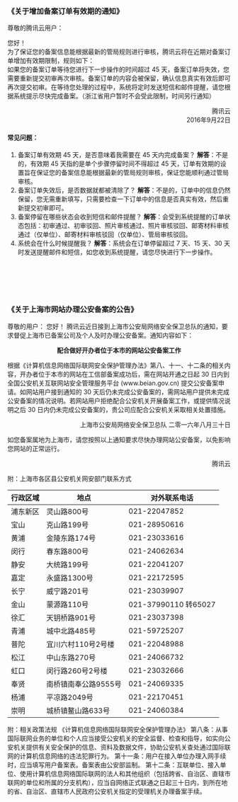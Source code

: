 ### 《关于增加备案订单有效期的通知》

尊敬的腾讯云用户：
<p>您好！</br>为了保证您的备案信息能根据最新的管局规则进行审核，腾讯云将在近期对备案订单增加有效期限制，规则如下：</br>
如果您的备案订单等待您进行下一步操作的时间超过 45 天，备案订单将失效，您需要重新提交初审再次审核。备案订单的内容会被保留，确认信息真实有效后即可再次提交初审。在等待您处理的过程中，系统将定时发送短信和邮件提醒，请您根据系统提示尽快完成备案。（浙江省用户暂时不会受此限制，时间另行通知）</p>

<p align=right>腾讯云</br>
2016年9月22日</p>




#### 常见问题：
1. 备案订单有效期 45 天，是否意味着我需要在 45 天内完成备案？
**解答**：不是的，有效期 45 天指的是单个步骤停留时间不得超过 45 天，订单有效期的设置旨在保证您的备案信息能根据最新的管局规则审核，保证您能顺利通过管局审核。
2. 备案订单失效后，是否数据就都被清除了？
**解答**：不是的，订单中的信息仍然保留，您无需重新填写，只需要检查一下订单中的信息是否真实有效，然后重新提交初审即可。
3. 备案停留在哪些状态会收到短信和邮件提醒？
**解答**：会受到系统提醒的订单状态包括：初审通过、初审驳回、照片审核通过、照片审核驳回、邮寄材料审核通过（仅单位）、邮寄材料审核驳回（仅单位）、管局审核驳回。
4. 系统会在什么时候提醒我？
**解答**：系统会在订单停留超过 7 天、15 天、30 天时发送提醒邮件和短信，如您收到系统提醒，请您尽快进行下一步操作。
</br></br></br></br></br></br>

### 《关于上海市网站办理公安备案的公告》

尊敬的用户：
您好！
腾讯云近日接到上海市公安局网络安全保卫总队的通知，要求督促上海市已备案公司及个人及时办理公安备案。通知内容如下：
**<p align=center>配合做好开办者位于本市的网站公安备案工作</p>**
<p>根据《计算机信息网络国际联网安全保护管理办法》第八、十一、十二条的相关内容，开办者位于本市的网站在工信部备案成功后，需在网站开通之日起 30 日内到全国公安机关互联网站安全管理服务平台 (www.beian.gov.cn) 提交公安备案申请。如网站用户接到通知的 30 天后仍未完成公安备案的，需网站用户提供未完成公安备案的情况说明。若网站用户拒绝配合公安机关开展备案工作，或提供情况说明之后 30 日内仍未完成公安备案的，贵公司应配合公安机关采取相关处置措施。</p>
<p align=right>上海市公安局网络安全保卫总队
二零一六年八月三十日</p>
如您备案属地为上海市，请您按照以上通知要求尽快办理网站公安备案，以免影响您网站的正常运行。
<p align=right>腾讯云</p>

附：上海市各区县公安机关网安部门联系方式

|行政区域 | 地点 | 对外联系电话 |
|---------|---------|---------|
|浦东新区| 灵山路800号 | 021-22047852 |
|宝山|克山路199号|	021-28950616|
|黄浦|金陵东路174号|021-23033616|
|闵行|	春东路800号	|021-24062634|
|静安|	大统路199号	|021-22041207|
|嘉定|	永盛路1300号	|021-22172595|
|长宁|	威宁路201号	|021-23039907|
|金山|	蒙源路110号	|021-37990110 转65027|
|徐汇|	天钥桥路901号|	021-23037398|
|青浦|	城中北路485号	|021-59725207|
|普陀|	宜川六村110号2号楼|	021-22048988|
|松江|	中山东路270号	|021-24066732|
|虹口|	闵行路260号2号楼	|021-23032666|
|奉贤|	南桥镇南奉公路9555号	|021-24069335|
|杨浦|	平凉路2049号	|021-22170451|
|崇明|	城桥镇鳌山路633号|	021-24060384|

附：相关政策法规
《计算机信息网络国际联网安全保护管理办法》
第八条：从事国际联网业务的单位和个人应当接受公安机关的安全监督、检查和指导，如实向公安机关提供有关安全保护的信息、资料及数据文件，协助公安机关查处通过国际联网的计算机信息网络的违法犯罪行为。
第十一条：用户在接入单位办理入网手续时，应当填写用户备案表。备案表由公安部监制。 
第十二条：互联单位、接入单位、使用计算机信息网络国际联网的法人和其他组织（包括跨省、自治区、直辖市联网的单位和所属的分支机构），应当自网络正式联通之日起三十日内，到所在地的省、自治区、直辖市人民政府公安机关指定的受理机关办理备案手续。 

